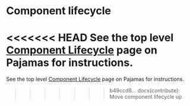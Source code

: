 # Component lifecycle

<<<<<<< HEAD
See the top level [Component Lifecycle](https://design.gitlab.com/contribute/lifecycle/) page on Pajamas for instructions.
=======
See the top level [Component Lifecycle](/contribute/component-lifecycle/) page on Pajamas for instructions.
>>>>>>> b49ccd8... docs(contribute): Move component lifecycle up
